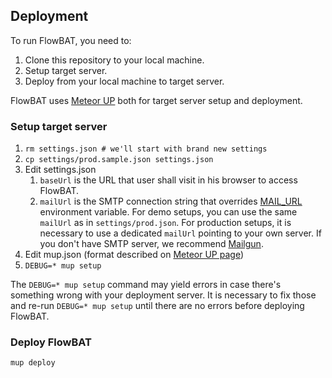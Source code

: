 ## Deployment

To run FlowBAT, you need to:
 
1. Clone this repository to your local machine.
2. Setup target server.
3. Deploy from your local machine to target server.

FlowBAT uses [Meteor UP](https://github.com/arunoda/meteor-up) both for target server setup and deployment.

###  Setup target server

1. ``rm settings.json # we'll start with brand new settings``
1. ``cp settings/prod.sample.json settings.json``
2. Edit settings.json
    1. ``baseUrl`` is the URL that user shall visit in his browser to access FlowBAT.
    2. ``mailUrl`` is the SMTP connection string that overrides [MAIL_URL](http://docs.meteor.com/#email) environment variable. For demo setups, you can use the same ``mailUrl`` as in ``settings/prod.json``. For production setups, it is necessary to use a dedicated ``mailUrl`` pointing to your own server. If you don't have SMTP server, we recommend [Mailgun](http://www.mailgun.com/).
2. Edit mup.json (format described on [Meteor UP page](https://github.com/arunoda/meteor-up))
3. ``DEBUG=* mup setup``

The ``DEBUG=* mup setup`` command may yield errors in case there's something wrong with your deployment server. It is necessary to fix those and re-run ``DEBUG=* mup setup`` until there are no errors before deploying FlowBAT.

### Deploy FlowBAT

``mup deploy``
